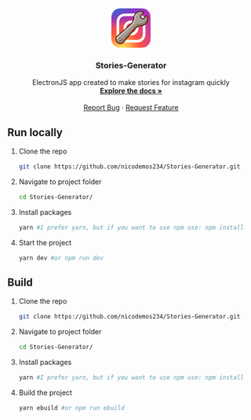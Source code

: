 <br />
<p align="center">
  <a href="https://github.com/nicodemos234/Stories-Generator">
    <img src="src/assets/img/icon.png" alt="Logo" width="80" height="80">
  </a>

  <h3 align="center">Stories-Generator</h3>

  <p align="center">
    ElectronJS app created to make stories for instagram quickly
    <br />
    <a href="https://github.com/nicodemos234/Stories-Generator"><strong>Explore the docs »</strong></a>
    <br />
    <br />
    <a href="https://github.com/nicodemos234/Stories-Generator/issues">Report Bug</a>
    ·
    <a href="https://github.com/nicodemos234/Stories-Generator/issues">Request Feature</a>
  </p>
</p>

## Run locally

1. Clone the repo
   ```sh
   git clone https://github.com/nicodemos234/Stories-Generator.git
   ```
2. Navigate to project folder
   ```sh
   cd Stories-Generator/
   ```
3. Install packages
   ```sh
   yarn #I prefer yarn, but if you want to use npm use: npm install
   ```
4. Start the project
   ```sh
   yarn dev #or npm run dev
   ```
   
## Build

1. Clone the repo
   ```sh
   git clone https://github.com/nicodemos234/Stories-Generator.git
   ```
2. Navigate to project folder
   ```sh
   cd Stories-Generator/
   ```
3. Install packages
   ```sh
   yarn #I prefer yarn, but if you want to use npm use: npm install
   ```
4. Build the project
   ```sh
   yarn ebuild #or npm run ebuild
   ```
